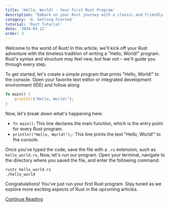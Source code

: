 ```yaml
---
title: 'Hello, World! - Your First Rust Program'
description: "Embark on your Rust journey with a classic and friendly 'Hello, World!' example. This article introduces you to the fundamentals of writing and running your first Rust program, setting the stage for an exciting exploration of the language."
category: '4. Getting Started'
tutorial: 'Rust Tutorial'
date: '2024-03-12'
order: 3
---
```


Welcome to the world of Rust! In this article, we'll kick off your Rust adventure with the timeless tradition of writing a "Hello, World!" program. Rust's syntax and structure may feel new, but fear not – we'll guide you through every step.

To get started, let's create a simple program that prints "Hello, World!" to the console. Open your favorite text editor or integrated development environment (IDE) and follow along.

```rust
fn main() {
    println!("Hello, World!");
}
```

Now, let's break down what's happening here:

- `fn main()`: This line declares the main function, which is the entry point for every Rust program.
- `println!("Hello, World!");`: This line prints the text "Hello, World!" to the console.

Once you've typed the code, save the file with a `.rs` extension, such as `hello_world.rs`. Now, let's run our program. Open your terminal, navigate to the directory where you saved the file, and enter the following command:

```bash
rustc hello_world.rs
./hello_world
```

Congratulations! You've just run your first Rust program. Stay tuned as we explore more exciting aspects of Rust in the upcoming articles.

[Continue Reading](https://doc.rust-lang.org/rust-by-example/)
